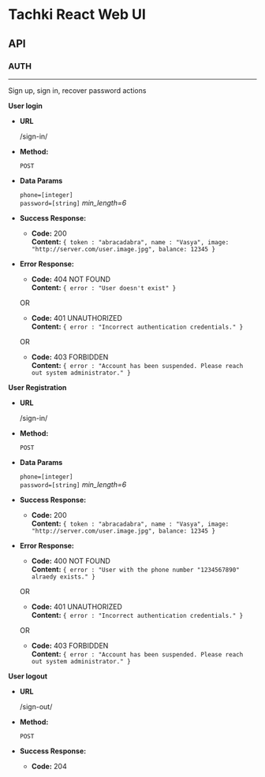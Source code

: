 # Tachki React Web UI
## API

### AUTH
----
Sign up, sign in, recover password actions

**User login**

* **URL**

  /sign-in/

* **Method:**

  `POST`

* **Data Params**

  `phone=[integer]` <br />
  `password=[string]` *min_length=6*

* **Success Response:**

  * **Code:** 200 <br />
    **Content:** `{ token : "abracadabra", name : "Vasya", image: "http://server.com/user.image.jpg", balance: 12345 }`
 
* **Error Response:**

  * **Code:** 404 NOT FOUND <br />
    **Content:** `{ error : "User doesn't exist" }`

  OR

  * **Code:** 401 UNAUTHORIZED <br />
    **Content:** `{ error : "Incorrect authentication credentials." }`

  OR

  * **Code:** 403 FORBIDDEN <br />
    **Content:** `{ error : "Account has been suspended. Please reach out system administrator." }`


**User Registration**

* **URL**

  /sign-in/

* **Method:**

  `POST`

* **Data Params**

  `phone=[integer]` <br />
  `password=[string]` *min_length=6*

* **Success Response:**

  * **Code:** 200 <br />
    **Content:** `{ token : "abracadabra", name : "Vasya", image: "http://server.com/user.image.jpg", balance: 12345 }`
 
* **Error Response:**

  * **Code:** 400 NOT FOUND <br />
    **Content:** `{ error : "User with the phone number "1234567890" alraedy exists." }`

  OR

  * **Code:** 401 UNAUTHORIZED <br />
    **Content:** `{ error : "Incorrect authentication credentials." }`

  OR

  * **Code:** 403 FORBIDDEN <br />
    **Content:** `{ error : "Account has been suspended. Please reach out system administrator." }`


**User logout**

* **URL**

  /sign-out/

* **Method:**

  `POST`

* **Success Response:**

  * **Code:** 204 <br />
 
